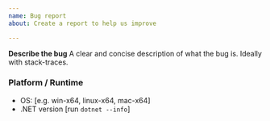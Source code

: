 ```yaml
---
name: Bug report
about: Create a report to help us improve

---
```


**Describe the bug**
A clear and concise description of what the bug is. Ideally with stack-traces.

### Platform / Runtime
 - OS: [e.g. win-x64, linux-x64, mac-x64]
 - .NET version [run `dotnet --info`]
